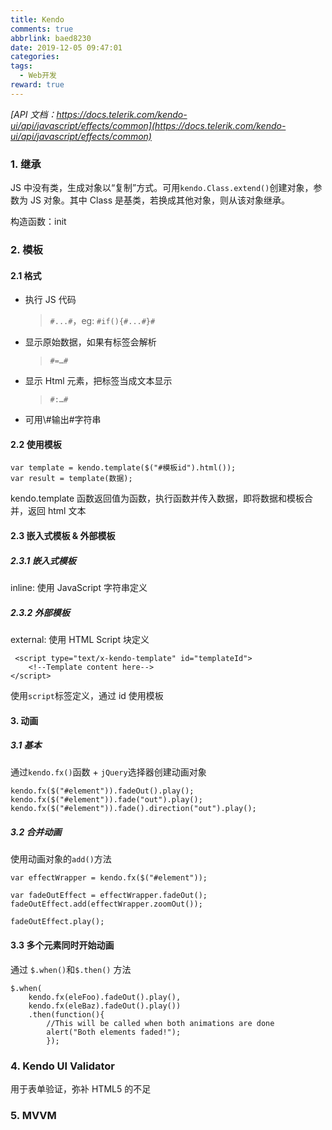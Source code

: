 ```yaml
---
title: Kendo
comments: true
abbrlink: baed8230
date: 2019-12-05 09:47:01
categories:
tags:
  - Web开发
reward: true
---
```


_[API 文档：https://docs.telerik.com/kendo-ui/api/javascript/effects/common](https://docs.telerik.com/kendo-ui/api/javascript/effects/common)_

### 1. 继承

JS 中没有类，生成对象以“复制”方式。可用`kendo.Class.extend()`创建对象，参数为 JS 对象。其中 Class 是基类，若换成其他对象，则从该对象继承。

<!--more-->

构造函数：init

### 2. 模板

#### 2.1 格式

- 执行 JS 代码
  > `#...#`，eg: `#if(){#...#}#`
- 显示原始数据，如果有标签会解析
  > `#=…#`
- 显示 Html 元素，把标签当成文本显示

  > `#:…#`

- 可用\\#输出#字符串

#### 2.2 使用模板

```
var template = kendo.template($("#模板id").html());
var result = template(数据);
```

kendo.template 函数返回值为函数，执行函数并传入数据，即将数据和模板合并，返回 html 文本

#### 2.3 嵌入式模板 & 外部模板

##### 2.3.1 嵌入式模板

inline: 使用 JavaScript 字符串定义

##### 2.3.2 外部模板

external: 使用 HTML Script 块定义

```
 <script type="text/x-kendo-template" id="templateId">
    <!--Template content here-->
</script>
```

使用`script`标签定义，通过 id 使用模板

#### 3. 动画

##### 3.1 基本

通过`kendo.fx()`函数 + `jQuery`选择器创建动画对象

```
kendo.fx($("#element")).fadeOut().play();
kendo.fx($("#element")).fade("out").play();
kendo.fx($("#element")).fade().direction("out").play();
```

##### 3.2 合并动画

使用动画对象的`add()`方法

```
var effectWrapper = kendo.fx($("#element"));

var fadeOutEffect = effectWrapper.fadeOut();
fadeOutEffect.add(effectWrapper.zoomOut());

fadeOutEffect.play();
```

#### 3.3 多个元素同时开始动画

通过 `$.when()`和`$.then()` 方法

```
$.when(
    kendo.fx(eleFoo).fadeOut().play(),
    kendo.fx(eleBaz).fadeOut().play())
    .then(function(){
        //This will be called when both animations are done
        alert("Both elements faded!");
        });
```

### 4. Kendo UI Validator

用于表单验证，弥补 HTML5 的不足

### 5. MVVM
